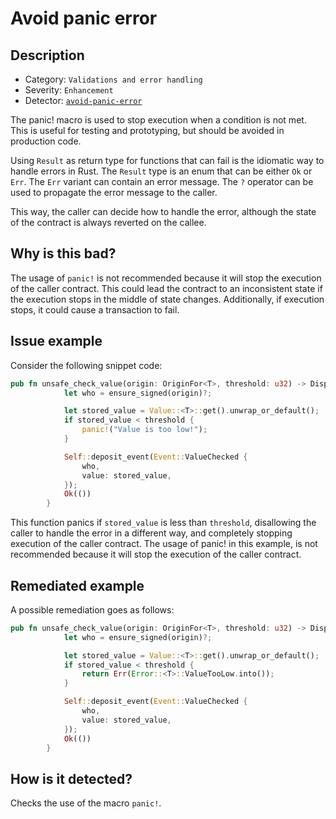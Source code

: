 # Avoid panic error

## Description

- Category: `Validations and error handling`
- Severity: `Enhancement`
- Detector: [`avoid-panic-error`](https://github.com/CoinFabrik/scout-audit/blob/main/detectors/substrate-pallets/avoid-panic-error/src/lib.rs)

The panic! macro is used to stop execution when a condition is not met. This is useful for testing and prototyping, but should be avoided in production code.

Using `Result` as return type for functions that can fail is the idiomatic way to handle errors in Rust. The `Result` type is an enum that can be either `Ok` or `Err`. The `Err` variant can contain an error message. The `?` operator can be used to propagate the error message to the caller.

This way, the caller can decide how to handle the error, although the state of the contract is always reverted on the callee.

## Why is this bad?

The usage of `panic!` is not recommended because it will stop the execution of the caller contract. This could lead the contract to an inconsistent state if the execution stops in the middle of state changes. Additionally, if execution stops, it could cause a transaction to fail.

## Issue example

Consider the following snippet code:

```rust
pub fn unsafe_check_value(origin: OriginFor<T>, threshold: u32) -> DispatchResult {
            let who = ensure_signed(origin)?;

            let stored_value = Value::<T>::get().unwrap_or_default();
            if stored_value < threshold {
                panic!("Value is too low!");
            }

            Self::deposit_event(Event::ValueChecked {
                who,
                value: stored_value,
            });
            Ok(())
        }
```

This function panics if `stored_value` is less than `threshold`, disallowing the caller to handle the error in a different way, and completely stopping execution of the caller contract.
The usage of panic! in this example, is not recommended because it will stop the execution of the caller contract.

## Remediated example

A possible remediation goes as follows:

```rust
pub fn unsafe_check_value(origin: OriginFor<T>, threshold: u32) -> DispatchResult {
            let who = ensure_signed(origin)?;

            let stored_value = Value::<T>::get().unwrap_or_default();
            if stored_value < threshold {
                return Err(Error::<T>::ValueTooLow.into());
            }

            Self::deposit_event(Event::ValueChecked {
                who,
                value: stored_value,
            });
            Ok(())
        }
```

## How is it detected?

Checks the use of the macro `panic!`.
